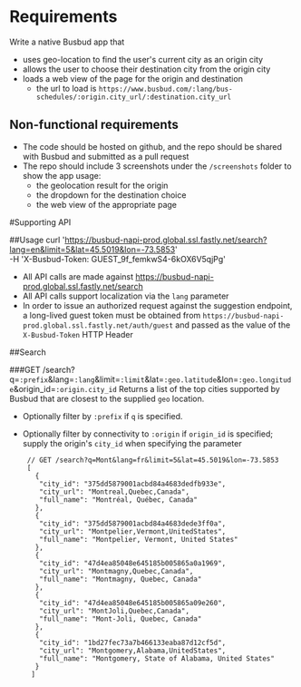 # Requirements
Write a native Busbud app that
- uses geo-location to find the user's current city as an origin city
- allows the user to choose their destination city from the origin city
- loads a web view of the page for the origin and destination
   - the url to load is `https://www.busbud.com/:lang/bus-schedules/:origin.city_url/:destination.city_url`

## Non-functional requirements
- The code should be hosted on github, and the repo should be shared with Busbud and submitted as a pull request
- The repo should include 3 screenshots under the `/screenshots` folder to show the app usage:
   - the geolocation result for the origin
   - the dropdown for the destination choice
   - the web view of the appropriate page

#Supporting API

##Usage
    curl 'https://busbud-napi-prod.global.ssl.fastly.net/search?lang=en&limit=5&lat=45.5019&lon=-73.5853' \
    -H 'X-Busbud-Token: GUEST_9f_femkwS4-6kOX6V5qjPg'

- All API calls are made against https://busbud-napi-prod.global.ssl.fastly.net/search
- All API calls support localization via the `lang` parameter
- In order to issue an authorized request against the suggestion endpoint, a long-lived guest token must be obtained from `https://busbud-napi-prod.global.ssl.fastly.net/auth/guest` and passed as the value of the `X-Busbud-Token` HTTP Header


##Search
    
###GET /search?q=`:prefix`&lang=`:lang`&limit=`:limit`&lat=`:geo.latitude`&lon=`:geo.longitude`&origin_id=`:origin.city_id`
Returns a list of the top cities supported by Busbud that are closest to the supplied `geo` location. 
- Optionally filter by `:prefix` if `q` is specified.
- Optionally filter by connectivity to `:origin` if `origin_id` is specified; supply the origin's `city_id` when specifying the parameter

   ```
    // GET /search?q=Mont&lang=fr&limit=5&lat=45.5019&lon=-73.5853
    [
      {
       "city_id": "375dd5879001acbd84a4683dedfb933e",
       "city_url": "Montreal,Quebec,Canada",
       "full_name": "Montréal, Québec, Canada"
      },
      {
       "city_id": "375dd5879001acbd84a4683dede3ff0a",
       "city_url": "Montpelier,Vermont,UnitedStates",
       "full_name": "Montpelier, Vermont, United States"
      },
      {
       "city_id": "47d4ea85048e645185b005865a0a1969",
       "city_url": "Montmagny,Quebec,Canada",
       "full_name": "Montmagny, Quebec, Canada"
      },
      {
       "city_id": "47d4ea85048e645185b005865a09e260",
       "city_url": "MontJoli,Quebec,Canada",
       "full_name": "Mont-Joli, Quebec, Canada"
      },
      {
       "city_id": "1bd27fec73a7b466133eaba87d12cf5d",
       "city_url": "Montgomery,Alabama,UnitedStates",
       "full_name": "Montgomery, State of Alabama, United States"
      }
     ]
   ```
